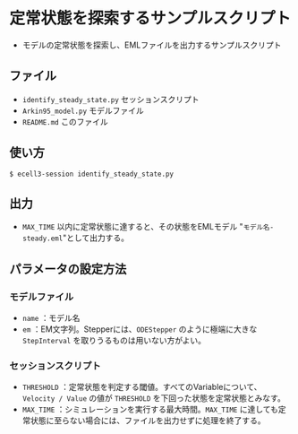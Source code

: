 定常状態を探索するサンプルスクリプト
===============================
- モデルの定常状態を探索し、EMLファイルを出力するサンプルスクリプト

ファイル
--------
- `identify_steady_state.py`  セッションスクリプト
- `Arkin95_model.py`  モデルファイル
- `README.md`  このファイル

使い方
--------
```
$ ecell3-session identify_steady_state.py
```

出力
--------
- `MAX_TIME` 以内に定常状態に達すると、その状態をEMLモデル "`モデル名-steady.eml`"として出力する。

パラメータの設定方法
------------------

### モデルファイル
- `name` ：モデル名
- `em` ：EM文字列。Stepperには、`ODEStepper` のように極端に大きな `StepInterval` を取りうるものは用いない方がよい。

### セッションスクリプト
- `THRESHOLD` ：定常状態を判定する閾値。すべてのVariableについて、`Velocity / Value` の値が `THRESHOLD` を下回った状態を定常状態とみなす。
- `MAX_TIME` ：シミュレーションを実行する最大時間。`MAX_TIME` に達しても定常状態に至らない場合には、ファイルを出力せずに処理を終了する。

